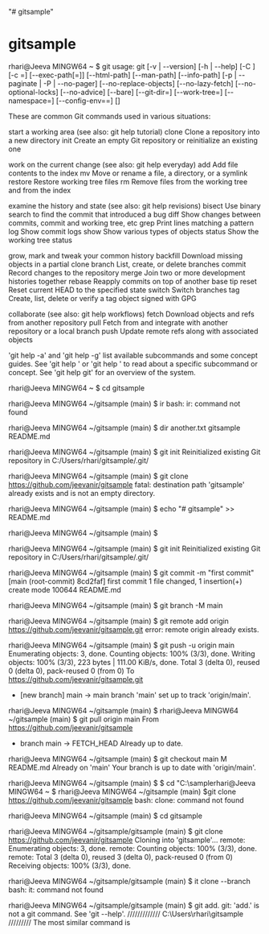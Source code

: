 "# gitsample" 
# gitsample

rhari@Jeeva MINGW64 ~
$ git
usage: git [-v | --version] [-h | --help] [-C <path>] [-c <name>=<value>]
           [--exec-path[=<path>]] [--html-path] [--man-path] [--info-path]
           [-p | --paginate | -P | --no-pager] [--no-replace-objects] [--no-lazy-fetch]
           [--no-optional-locks] [--no-advice] [--bare] [--git-dir=<path>]
           [--work-tree=<path>] [--namespace=<name>] [--config-env=<name>=<envvar>]
           <command> [<args>]

These are common Git commands used in various situations:

start a working area (see also: git help tutorial)
   clone      Clone a repository into a new directory
   init       Create an empty Git repository or reinitialize an existing one

work on the current change (see also: git help everyday)
   add        Add file contents to the index
   mv         Move or rename a file, a directory, or a symlink
   restore    Restore working tree files
   rm         Remove files from the working tree and from the index

examine the history and state (see also: git help revisions)
   bisect     Use binary search to find the commit that introduced a bug
   diff       Show changes between commits, commit and working tree, etc
   grep       Print lines matching a pattern
   log        Show commit logs
   show       Show various types of objects
   status     Show the working tree status

grow, mark and tweak your common history
   backfill   Download missing objects in a partial clone
   branch     List, create, or delete branches
   commit     Record changes to the repository
   merge      Join two or more development histories together
   rebase     Reapply commits on top of another base tip
   reset      Reset current HEAD to the specified state
   switch     Switch branches
   tag        Create, list, delete or verify a tag object signed with GPG

collaborate (see also: git help workflows)
   fetch      Download objects and refs from another repository
   pull       Fetch from and integrate with another repository or a local branch
   push       Update remote refs along with associated objects

'git help -a' and 'git help -g' list available subcommands and some
concept guides. See 'git help <command>' or 'git help <concept>'
to read about a specific subcommand or concept.
See 'git help git' for an overview of the system.

rhari@Jeeva MINGW64 ~
$ cd gitsample

rhari@Jeeva MINGW64 ~/gitsample (main)
$ ir
bash: ir: command not found

rhari@Jeeva MINGW64 ~/gitsample (main)
$ dir
another.txt  gitsample  README.md

rhari@Jeeva MINGW64 ~/gitsample (main)
$ git init
Reinitialized existing Git repository in C:/Users/rhari/gitsample/.git/

rhari@Jeeva MINGW64 ~/gitsample (main)
$ git clone https://github.com/jeevanir/gitsample
fatal: destination path 'gitsample' already exists and is not an empty directory.

rhari@Jeeva MINGW64 ~/gitsample (main)
$ echo "# gitsample" >> README.md

rhari@Jeeva MINGW64 ~/gitsample (main)
$

rhari@Jeeva MINGW64 ~/gitsample (main)
$ git init
Reinitialized existing Git repository in C:/Users/rhari/gitsample/.git/

rhari@Jeeva MINGW64 ~/gitsample (main)
$ git commit -m "first commit"
[main (root-commit) 8cd2faf] first commit
 1 file changed, 1 insertion(+)
 create mode 100644 README.md

rhari@Jeeva MINGW64 ~/gitsample (main)
$ git branch -M main

rhari@Jeeva MINGW64 ~/gitsample (main)
$ git remote add origin https://github.com/jeevanir/gitsample.git
error: remote origin already exists.

rhari@Jeeva MINGW64 ~/gitsample (main)
$ git push -u origin main
Enumerating objects: 3, done.
Counting objects: 100% (3/3), done.
Writing objects: 100% (3/3), 223 bytes | 111.00 KiB/s, done.
Total 3 (delta 0), reused 0 (delta 0), pack-reused 0 (from 0)
To https://github.com/jeevanir/gitsample.git
 * [new branch]      main -> main
branch 'main' set up to track 'origin/main'.

rhari@Jeeva MINGW64 ~/gitsample (main)
$ 
rhari@Jeeva MINGW64 ~/gitsample (main)
$ git pull origin main
From https://github.com/jeevanir/gitsample
 * branch            main       -> FETCH_HEAD
Already up to date.

rhari@Jeeva MINGW64 ~/gitsample (main)
$ git checkout main
M       README.md
Already on 'main'
Your branch is up to date with 'origin/main'.

rhari@Jeeva MINGW64 ~/gitsample (main)
$ $ cd "C:\samplerhari@Jeeva MINGW64 ~
$ rhari@Jeeva MINGW64 ~/gitsample (main)
  $git clone https://github.com/jeevanir/gitsample
bash: clone: command not found

rhari@Jeeva MINGW64 ~/gitsample (main)
$ cd gitsample

rhari@Jeeva MINGW64 ~/gitsample/gitsample (main)
$ git clone https://github.com/jeevanir/gitsample
Cloning into 'gitsample'...
remote: Enumerating objects: 3, done.
remote: Counting objects: 100% (3/3), done.
remote: Total 3 (delta 0), reused 3 (delta 0), pack-reused 0 (from 0)
Receiving objects: 100% (3/3), done.

rhari@Jeeva MINGW64 ~/gitsample/gitsample (main)
$ it clone --branch
bash: it: command not found

rhari@Jeeva MINGW64 ~/gitsample/gitsample (main)
$ git add.
git: 'add.' is not a git command. See 'git --help'.
/////////////
C:\Users\rhari\gitsample
/////////
The most similar command is